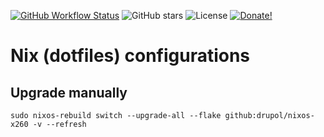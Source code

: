 [![GitHub Workflow Status][github workflow status]][2]
 ![GitHub stars][github stars]
 ![License][mit]
 [![Donate!][donate github]][5]

# Nix (dotfiles) configurations

## Upgrade manually

```shell
sudo nixos-rebuild switch --upgrade-all --flake github:drupol/nixos-x260 -v --refresh
```

[github stars]: https://img.shields.io/github/stars/drupol/nixos-x260.svg?style=flat-square
[github workflow status]: https://img.shields.io/github/workflow/status/drupol/nixos-x260/Check?style=flat-square
[license]: https://img.shields.io/packagist/l/loophp/collection.svg?style=flat-square
[donate github]: https://img.shields.io/badge/Sponsor-Github-brightgreen.svg?style=flat-square
[7]: https://packagist.org/?query=collection
[2]: https://github.com/loophp/collection/actions
[mit]: https://img.shields.io/badge/License-MIT-green?style=flat-square
[5]: https://github.com/sponsors/drupol
